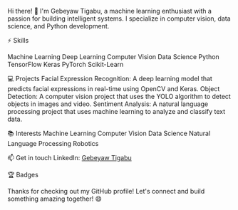 Hi there! 👋
I'm Gebeyaw Tigabu, a machine learning enthusiast with a passion for building intelligent systems. I specialize in computer vision, data science, and Python development.

⚡ Skills

Machine Learning
Deep Learning
Computer Vision
Data Science
Python
TensorFlow
Keras
PyTorch
Scikit-Learn

💻 Projects
Facial Expression Recognition: A deep learning model that predicts facial expressions in real-time using OpenCV and Keras.
Object Detection: A computer vision project that uses the YOLO algorithm to detect objects in images and video.
Sentiment Analysis: A natural language processing project that uses machine learning to analyze and classify text data.

📚 Interests
Machine Learning
Computer Vision
Data Science
Natural Language Processing
Robotics

📫 Get in touch
LinkedIn: [Gebeyaw Tigabu](https://www.linkedin.com/in/gebeyawtigabu/)


🏆 Badges


Thanks for checking out my GitHub profile! Let's connect and build something amazing together! 😄

  
